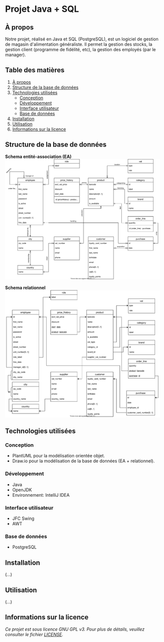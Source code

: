 # Projet Java + SQL

## À propos

Notre projet, réalisé en Java et SQL (PostgreSQL), est un logiciel de gestion de magasin d'alimentation généraliste.
Il permet la gestion des stocks, la gestion client (programme de fidélité, etc), la gestion des employés (par le manager).

## Table des matières

1. [À propos](#à-propos)
2. [Structure de la base de données](#structure-de-la-base-de-données)
3. [Technologies utilisées](#technologies-utilisées)
   - [Conception](#conception)
   - [Développement](#développement)
   - [Interface utilisateur](#interface-utilisateur)
   - [Base de données](#base-de-données)
4. [Installation](#installation)
5. [Utilisation](#utilisation)
6. [Informations sur la licence](#informations-sur-la-licence)

## Structure de la base de données

**Schema entité-association (EA)**  
![Schema EA](docs/DB/ER_diagram.svg)

**Schema relationnel**  
![Schema relationnel](docs/DB/Relational_diagram.svg)

## Technologies utilisées

### Conception

- PlantUML pour la modélisation orientée objet.
- Draw.io pour la modélisation de la base de données (EA + relationnel).

### Développement

- Java
- OpenJDK
- Environnement: IntelliJ IDEA

### Interface utilisateur

- JFC Swing
- AWT

### Base de données

- PostgreSQL

## Installation

(...)

## Utilisation

(...)

## Informations sur la licence

*Ce projet est sous licence GNU GPL v3. Pour plus de détails, veuillez consulter le fichier [LICENSE](LICENSE).*
